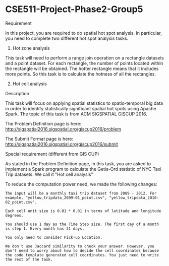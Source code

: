 # CSE511-Project-Phase2-Group5

Requirement

In this project, you are required to do spatial hot spot analysis. In particular, you need to complete two different hot spot analysis tasks.
1. Hot zone analysis

This task will need to perform a range join operation on a rectangle datasets and a point dataset. For each rectangle, the number of points located within the rectangle will be obtained. The hotter rectangle means that it includes more points. So this task is to calculate the hotness of all the rectangles.

2. Hot cell analysis

Description

This task will focus on applying spatial statistics to spatio-temporal big data in order to identify statistically significant spatial hot spots using Apache Spark. The topic of this task is from ACM SIGSPATIAL GISCUP 2016.

The Problem Definition page is here: http://sigspatial2016.sigspatial.org/giscup2016/problem

The Submit Format page is here: http://sigspatial2016.sigspatial.org/giscup2016/submit

Special requirement (different from GIS CUP)

As stated in the Problem Definition page, in this task, you are asked to implement a Spark program to calculate the Getis-Ord statistic of NYC Taxi Trip datasets. We call it "Hot cell analysis"

To reduce the computation power need, we made the following changes:

    The input will be a monthly taxi trip dataset from 2009 - 2012. For example, "yellow_tripdata_2009-01_point.csv", "yellow_tripdata_2010-02_point.csv".

    Each cell unit size is 0.01 * 0.01 in terms of latitude and longitude degrees.

    You should use 1 day as the Time Step size. The first day of a month is step 1. Every month has 31 days.

    You only need to consider Pick-up Location.

    We don't use Jaccard similarity to check your answer. However, you don't need to worry about how to decide the cell coordinates because the code template generated cell coordinates. You just need to write the rest of the task.
